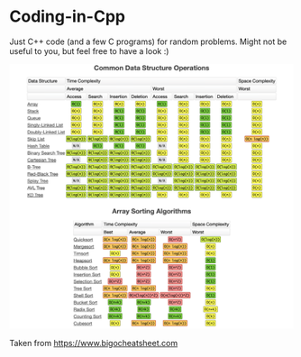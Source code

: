 # Coding-in-Cpp
Just C++ code (and a few C programs) for random problems. Might not be useful to you, but feel free to have a look :)


![ Big O Algorithm complexity sheet ](/Images/BigO.png)

Taken from https://www.bigocheatsheet.com


